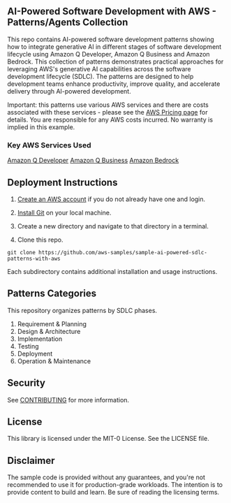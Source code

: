 ## AI-Powered Software Development with AWS - Patterns/Agents Collection

This repo contains AI-powered software development patterns showing how to integrate generative AI in different stages of software development lifecycle using Amazon Q Developer, Amazon Q Business and Amazon Bedrock. This collection of patterns demonstrates practical approaches for leveraging AWS's generative AI capabilities across the software development lifecycle (SDLC). The patterns are designed to help development teams enhance productivity, improve  quality, and accelerate delivery through AI-powered development.

Important: this patterns use various AWS services and there are costs associated with these services - please see the [AWS Pricing page](https://aws.amazon.com/pricing/) for details. You are responsible for any AWS costs incurred. No warranty is implied in this example.

### Key AWS Services Used
[Amazon Q Developer](https://aws.amazon.com/q/developer/)
[Amazon Q Business](https://aws.amazon.com/q/business/)
[Amazon Bedrock](https://aws.amazon.com/bedrock/)

## Deployment Instructions

1. [Create an AWS account](https://portal.aws.amazon.com/gp/aws/developer/registration/index.html) if you do not already have one and login.

2. [Install Git](https://git-scm.com/book/en/v2/Getting-Started-Installing-Git) on your local machine.

3. Create a new directory and navigate to that directory in a terminal.

4. Clone this repo.

```
git clone https://github.com/aws-samples/sample-ai-powered-sdlc-patterns-with-aws
```
Each subdirectory contains additional installation and usage instructions.

## Patterns Categories

This repository organizes patterns by SDLC phases. 
1. Requirement & Planning
2. Design & Architecture
3. Implementation
4. Testing
5. Deployment
6. Operation & Maintenance

## Security

See [CONTRIBUTING](CONTRIBUTING.md#security-issue-notifications) for more information.

## License

This library is licensed under the MIT-0 License. See the LICENSE file.

## Disclaimer

The sample code is provided without any guarantees, and you're not recommended to use it for production-grade workloads. The intention is to provide content to build and learn. Be sure of reading the licensing terms.